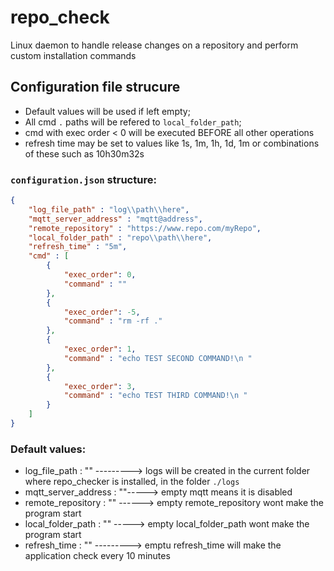 # repo_check
Linux daemon to handle release changes on a repository and perform custom installation commands

## Configuration file strucure
- Default values will be used if left empty;
- All cmd `.` paths will be refered to `local_folder_path`;
- cmd with exec order < 0 will be executed BEFORE all other operations 
- refresh time may be set to values like 1s, 1m, 1h, 1d, 1m or combinations of these such as 10h30m32s

### `configuration.json` structure:
```json
{
    "log_file_path" : "log\\path\\here",
    "mqtt_server_address" : "mqtt@address",
    "remote_repository" : "https://www.repo.com/myRepo",
    "local_folder_path" : "repo\\path\\here",
    "refresh_time" : "5m",
    "cmd" : [
        {
            "exec_order": 0,
            "command" : ""
        },
        {
            "exec_order": -5,
            "command" : "rm -rf ."
        },
        {
            "exec_order": 1,
            "command" : "echo TEST SECOND COMMAND!\n "
        },
        {
            "exec_order": 3,
            "command" : "echo TEST THIRD COMMAND!\n "
        }
    ]
}
``` 
### Default values:
- log_file_path : "" ---------> logs will be created in the current folder where repo_checker is installed, in the folder `./logs`
- mqtt_server_address : ""-----> empty mqtt means it is disabled
- remote_repository : "" ------> empty remote_repository wont make the program start 
- local_folder_path : "" -----> empty local_folder_path wont make the program start
- refresh_time : "" ---------> emptu refresh_time will make the application check every 10 minutes